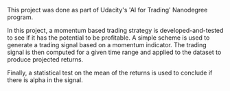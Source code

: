 This project was done as part of Udacity's 'AI for Trading'  Nanodegree program.

In this project, a momentum based trading strategy is developed-and-tested to see if it has the potential to be profitable. 
A simple scheme is used to generate a trading signal based on a momentum indicator. 
The trading signal is then computed for a given time range and applied to the dataset to produce projected returns. 

Finally, a statistical test on the mean of the returns is used to conclude if there is alpha in the signal.
